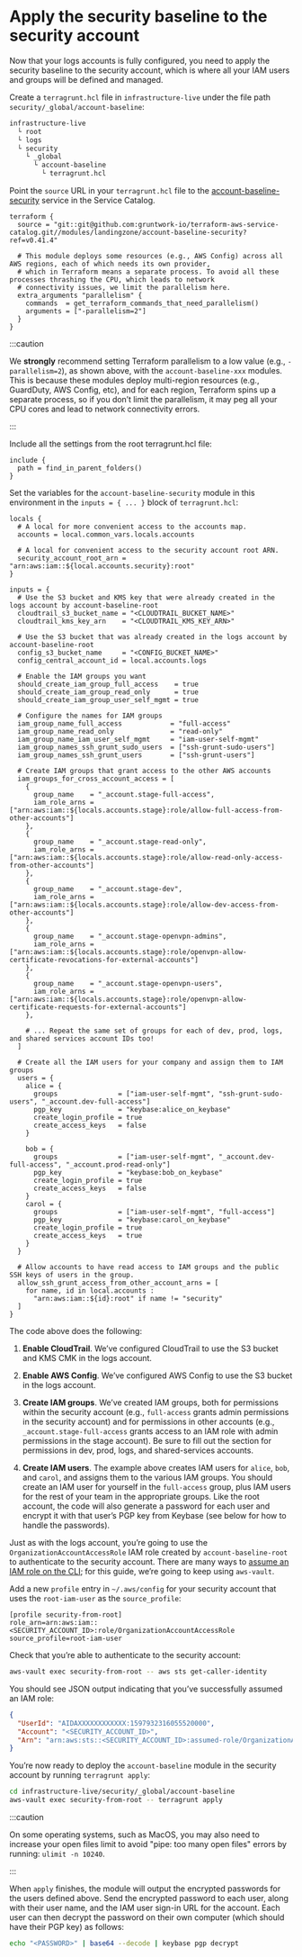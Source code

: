 # Apply the security baseline to the security account

Now that your logs accounts is fully configured, you need to apply the security baseline to the security account, which
is where all your IAM users and groups will be defined and managed.

Create a `terragrunt.hcl` file in `infrastructure-live` under the file path `security/_global/account-baseline`:

```bash
infrastructure-live
  └ root
  └ logs
  └ security
    └ _global
      └ account-baseline
        └ terragrunt.hcl
```

Point the `source` URL in your `terragrunt.hcl` file to the [account-baseline-security](https://github.com/gruntwork-io/terraform-aws-service-catalog/tree/v0.41.4/modules/landingzone/account-baseline-security) service in the Service Catalog.

```hcl title=infrastructure-live/security/_global/account-baseline/terragrunt.hcl
terraform {
  source = "git::git@github.com:gruntwork-io/terraform-aws-service-catalog.git//modules/landingzone/account-baseline-security?ref=v0.41.4"

  # This module deploys some resources (e.g., AWS Config) across all AWS regions, each of which needs its own provider,
  # which in Terraform means a separate process. To avoid all these processes thrashing the CPU, which leads to network
  # connectivity issues, we limit the parallelism here.
  extra_arguments "parallelism" {
    commands  = get_terraform_commands_that_need_parallelism()
    arguments = ["-parallelism=2"]
  }
}
```

:::caution

We **strongly** recommend setting Terraform parallelism to a low value (e.g., `-parallelism=2`), as shown above, with the `account-baseline-xxx` modules. This is because these modules deploy multi-region resources (e.g., GuardDuty, AWS Config, etc), and for each region, Terraform spins up a separate process, so if you don’t limit the parallelism, it may peg all your CPU cores and lead to network connectivity errors.

:::

Include all the settings from the root terragrunt.hcl file:

```hcl title=infrastructure-live/security/_global/account-baseline/terragrunt.hcl
include {
  path = find_in_parent_folders()
}
```

Set the variables for the `account-baseline-security` module in this environment in the `inputs = { ... }` block of `terragrunt.hcl`:

```hcl title=infrastructure-live/security/_global/account-baseline/terragrunt.hcl
locals {
  # A local for more convenient access to the accounts map.
  accounts = local.common_vars.locals.accounts

  # A local for convenient access to the security account root ARN.
  security_account_root_arn = "arn:aws:iam::${local.accounts.security}:root"
}

inputs = {
  # Use the S3 bucket and KMS key that were already created in the logs account by account-baseline-root
  cloudtrail_s3_bucket_name = "<CLOUDTRAIL_BUCKET_NAME>"
  cloudtrail_kms_key_arn    = "<CLOUDTRAIL_KMS_KEY_ARN>"

  # Use the S3 bucket that was already created in the logs account by account-baseline-root
  config_s3_bucket_name     = "<CONFIG_BUCKET_NAME>"
  config_central_account_id = local.accounts.logs

  # Enable the IAM groups you want
  should_create_iam_group_full_access    = true
  should_create_iam_group_read_only      = true
  should_create_iam_group_user_self_mgmt = true

  # Configure the names for IAM groups
  iam_group_name_full_access            = "full-access"
  iam_group_name_read_only              = "read-only"
  iam_group_name_iam_user_self_mgmt     = "iam-user-self-mgmt"
  iam_group_names_ssh_grunt_sudo_users  = ["ssh-grunt-sudo-users"]
  iam_group_names_ssh_grunt_users       = ["ssh-grunt-users"]

  # Create IAM groups that grant access to the other AWS accounts
  iam_groups_for_cross_account_access = [
    {
      group_name    = "_account.stage-full-access",
      iam_role_arns = ["arn:aws:iam::${locals.accounts.stage}:role/allow-full-access-from-other-accounts"]
    },
    {
      group_name    = "_account.stage-read-only",
      iam_role_arns = ["arn:aws:iam::${locals.accounts.stage}:role/allow-read-only-access-from-other-accounts"]
    },
    {
      group_name    = "_account.stage-dev",
      iam_role_arns = ["arn:aws:iam::${locals.accounts.stage}:role/allow-dev-access-from-other-accounts"]
    },
    {
      group_name    = "_account.stage-openvpn-admins",
      iam_role_arns = ["arn:aws:iam::${locals.accounts.stage}:role/openvpn-allow-certificate-revocations-for-external-accounts"]
    },
    {
      group_name    = "_account.stage-openvpn-users",
      iam_role_arns = ["arn:aws:iam::${locals.accounts.stage}:role/openvpn-allow-certificate-requests-for-external-accounts"]
    },

    # ... Repeat the same set of groups for each of dev, prod, logs, and shared services account IDs too!
  ]

  # Create all the IAM users for your company and assign them to IAM groups
  users = {
    alice = {
      groups               = ["iam-user-self-mgmt", "ssh-grunt-sudo-users", "_account.dev-full-access"]
      pgp_key              = "keybase:alice_on_keybase"
      create_login_profile = true
      create_access_keys   = false
    }

    bob = {
      groups               = ["iam-user-self-mgmt", "_account.dev-full-access", "_account.prod-read-only"]
      pgp_key              = "keybase:bob_on_keybase"
      create_login_profile = true
      create_access_keys   = false
    }
    carol = {
      groups               = ["iam-user-self-mgmt", "full-access"]
      pgp_key              = "keybase:carol_on_keybase"
      create_login_profile = true
      create_access_keys   = true
    }
  }

  # Allow accounts to have read access to IAM groups and the public SSH keys of users in the group.
  allow_ssh_grunt_access_from_other_account_arns = [
    for name, id in local.accounts :
      "arn:aws:iam::${id}:root" if name != "security"
  ]
}
```

The code above does the following:

1. **Enable CloudTrail**. We’ve configured CloudTrail to use the S3 bucket and KMS CMK in the logs account.

2. **Enable AWS Config**. We’ve configured AWS Config to use the S3 bucket in the logs account.

3. **Create IAM groups**. We’ve created IAM groups, both for permissions within the security account (e.g.,
    `full-access` grants admin permissions in the security account) and for permissions in other accounts (e.g.,
    `_account.stage-full-access` grants access to an IAM role with admin permissions in the stage account). Be sure to
    fill out the section for permissions in dev, prod, logs, and shared-services accounts.

4. **Create IAM users**. The example above creates IAM users for `alice`, `bob`, and `carol`, and assigns them to
    the various IAM groups. You should create an IAM user for yourself in the `full-access` group, plus IAM users for the
    rest of your team in the appropriate groups. Like the root account, the code will also generate a password for each
    user and encrypt it with that user’s PGP key from Keybase (see below for how to handle the passwords).

Just as with the logs account, you’re going to use the `OrganizationAccountAccessRole` IAM role created by
`account-baseline-root` to authenticate to the security account. There are many ways to
[assume an IAM role on the CLI](https://blog.gruntwork.io/a-comprehensive-guide-to-authenticating-to-aws-on-the-command-line-63656a686799);
for this guide, we’re going to keep using `aws-vault`.

Add a new `profile` entry in `~/.aws/config` for your security account that uses the `root-iam-user` as the
`source_profile`:

```text
[profile security-from-root]
role_arn=arn:aws:iam::<SECURITY_ACCOUNT_ID>:role/OrganizationAccountAccessRole
source_profile=root-iam-user
```

Check that you’re able to authenticate to the security account:

```bash
aws-vault exec security-from-root -- aws sts get-caller-identity
```

You should see JSON output indicating that you’ve successfully assumed an IAM role:

```json
{
  "UserId": "AIDAXXXXXXXXXXXX:1597932316055520000",
  "Account": "<SECURITY_ACCOUNT_ID>",
  "Arn": "arn:aws:sts::<SECURITY_ACCOUNT_ID>:assumed-role/OrganizationAccountAccessRole/1597932316055520000"
}
```

You’re now ready to deploy the `account-baseline` module in the security account by running `terragrunt apply`:

```bash
cd infrastructure-live/security/_global/account-baseline
aws-vault exec security-from-root -- terragrunt apply
```

:::caution

On some operating systems, such as MacOS, you may also need to increase your open files limit to avoid "pipe: too many open files" errors by running: `ulimit -n 10240`.

:::

When `apply` finishes, the module will output the encrypted passwords for the users defined above. Send the encrypted
password to each user, along with their user name, and the IAM user sign-in URL for the account. Each user can then
decrypt the password on their own computer (which should have their PGP key) as follows:

```bash
echo "<PASSWORD>" | base64 --decode | keybase pgp decrypt
```


<!-- ##DOCS-SOURCER-START
{"sourcePlugin":"local-copier","hash":"6bb19e643b3460a03224cc1c7959407b"}
##DOCS-SOURCER-END -->
